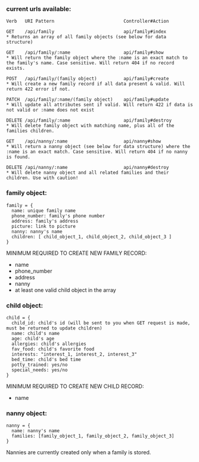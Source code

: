 ### current urls available:

```
Verb   URI Pattern                          Controller#Action

GET    /api/family                          api/family#index
* Returns an array of all family objects (see below for data structure)

GET    /api/family/:name                    api/family#show
* Will return the family object where the :name is an exact match to the family's name. Case sensitive. Will return 404 if no record exists.

POST   /api/family/(family object)          api/family#create
* Will create a new family record if all data present & valid. Will return 422 error if not.

PATCH  /api/family/:name/(family object)    api/family#update
* Will update all attributes sent if valid. Will return 422 if data is not valid or :name does not exist

DELETE /api/family/:name                    api/family#destroy
* Will delete family object with matching name, plus all of the families children.

GET    /api/nanny/:name                     api/nanny#show
* Will return a nanny object (see below for data structure) where the :name is an exact match. Case sensitive. Will return 404 if no nanny is found.

DELETE /api/nanny/:name                     api/nanny#destroy
* Will delete nanny object and all related families and their children. Use with caution!
```

### family object:

```
family = {
  name: unique family name
  phone_number: family's phone number
  address: family's address
  picture: link to picture
  nanny: nanny's name
  children: [ child_object_1, child_object_2, child_object_3 ]
}
```
MINIMUM REQUIRED TO CREATE NEW FAMILY RECORD:
* name
* phone_number
* address
* nanny
* at least one valid child object in the array


### child object:

```
child = {
  child_id: child's id (will be sent to you when GET request is made, must be returned to update children)
  name: child's name
  age: child's age
  allergies: child's allergies
  fav_food: child's favorite food
  interests: "interest_1, interest_2, interest_3"
  bed_time: child's bed time
  potty_trained: yes/no
  special_needs: yes/no
}
```
MINIMUM REQUIRED TO CREATE NEW CHILD RECORD:
* name


### nanny object:

```
nanny = {
  name: nanny's name
  families: [family_object_1, family_object_2, family_object_3]
}
```
Nannies are currently created only when a family is stored.
